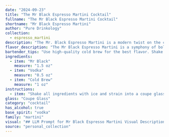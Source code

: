 ```yaml
---
date: "2024-09-23"
title: "The Mr Black Espresso Martini Cocktail"
fullname: "The Mr Black Espresso Martini Cocktail"
shortname: "Mr Black Espresso Martini"
author: "Pure Drinkology"
collection:
  - espresso_martini
description: "The Mr. Black Espresso Martini is a modern twist on the classic Espresso Martini.  Born from the coffee-cocktail craze, it blends the boldness of cold brew with the smooth elegance of vodka, a nod to the original's creamy coffee-liqueur base. "
flavor_description: "The Mr Black Espresso Martini is a symphony of bold flavors. The Mr Black coffee liqueur brings a rich, roasted coffee taste with hints of chocolate and vanilla.  The vodka adds a smooth, clean alcohol base, while the cold brew coffee contributes a robust, slightly bitter edge.  This cocktail is a perfect blend of sweet, bitter, and boozy, leaving a long, lingering coffee finish. "
bartender_tips: "Use high-quality cold brew for the best flavor. Shake vigorously with ice to chill and emulsify the cocktail.  Don't over-shake, as it can dilute the coffee.  Strain into a chilled martini glass for a perfect presentation.  A sprinkle of coffee beans or a thin slice of orange peel adds a touch of elegance. "
ingredients:
  - item: "Mr Black"
    measure: "1.5 oz"
  - item: "Vodka"
    measure: "0.5 oz"
  - item: "Cold Brew"
    measure: "1 oz"
instructions:
  - item: "Shake all ingredients with ice and strain into a coupe glass."
glass: "Coupe Glass"
category: "cocktail"
has_alcohol: true
base_spirit: "vodka"
family: "martini"
visual: "## LLM Prompt for Mr Black Espresso Martini Visual Description:**Prompt:**Imagine a sleek, black cocktail glass, chilled to perfection. Inside, the drink swirls with a captivating gradient of deep, rich black at the bottom, slowly transitioning to a creamy, coffee-colored layer on top. Tiny bubbles, like whispers of espresso, dance on the surface, reflecting the warm, amber glow of the bar lights. The aroma, a seductive blend of dark chocolate and roasted coffee beans, lingers in the air, promising a bold and complex taste experience. "
source: "personal_collection"
---
```


